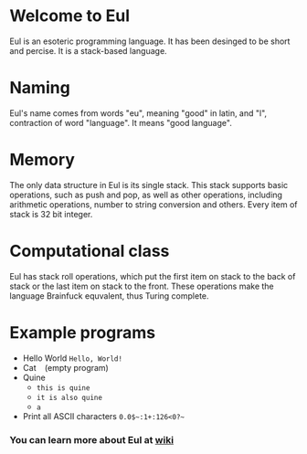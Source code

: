 ﻿# Welcome to Eul
Eul is an esoteric programming language. It has been desinged to be short and percise. It is a stack-based language.

# Naming
Eul's name comes from words "eu", meaning "good" in latin, and "l", contraction of word "language". It means "good language".

# Memory
The only data structure in Eul is its single stack. This stack supports basic operations, such as push and pop, as well as other operations, including arithmetic operations, number to string conversion and others. Every item of stack is 32 bit integer.
# Computational class
Eul has stack roll operations, which put the first item on stack to the back of stack or the last item on stack to the front. These operations make the language Brainfuck equvalent, thus Turing complete.

# Example programs
- Hello World
  `Hello, World!`
- Cat
  ` ` (empty program)
- Quine
   * `this is quine`
   * `it is also quine`
   * `a`
- Print all ASCII characters
  `0.0$~:1+:126<0?~`


### You can learn more about Eul at [wiki](https://github.com/Greatcode/Eul/wiki)
